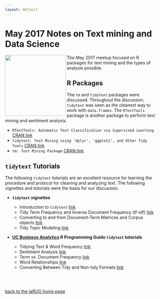 ```yaml
---
layout: default
---
```


# May 2017 Notes on Text mining and Data Science
<a href="url"><img src="https://lansingarearusersgroup.github.io/images/LansingAreaRUserGroup_CIRCLE-w-Michigan-logo_300dpi.png" align="left" height="200"></a>The May 2017 meetup focused on R packages for text mining and the types of analysis possible.

## R Packages
The `tm` and `tidytext` packages were discussed. Throughout the discussion, `tidytext` was seen as the cleanest way to work with `data.frames`. The `RTextTools` package is another package to perform text mining and sentiment analysis.
- `RTextTools: Automatic Text Classification via Supervised Learning` [CRAN link](https://cran.r-project.org/package=RTextTools)
- `tidytext: Text Mining using 'dplyr', 'ggplot2', and Other Tidy Tools` [CRAN link](https://cran.r-project.org/package=tidytext)
- `tm: Text Mining Package` [CRAN link](https://cran.r-project.org/package=tm)

## `tidytext` Tutorials
The following `tidytext` tutorials are an excellent resource for learning the procedure and protocol for cleaning and analyzing text. The following vignettes and tutorials were the basis for our discussion.
- **`tidytext` vignettes**
  + Introduction to `tidytext` [link](https://cran.r-project.org/web/packages/tidytext/vignettes/tidytext.html)
  + Tidy Term Frequency and Inverse Document Frequency (tf-idf) [link](https://cran.r-project.org/web/packages/tidytext/vignettes/tf_idf.html)
  + Converting to and from Document-Term Matrices and Corpus objects [link](https://cran.r-project.org/web/packages/tidytext/vignettes/tidying_casting.html)
  + Tidy Topic Modeling [link](https://cran.r-project.org/web/packages/tidytext/vignettes/topic_modeling.html)
  
- **[UC Business Analytics](http://uc-r.github.io) R Programming Guide `tidytext` tutorials**
  + Tidying Text & Word Frequency [link](http://uc-r.github.io/tidy_text)
  + Sentiment Analysis [link](http://uc-r.github.io/sentiment_analysis)
  + Term vs. Document Frequency [link](http://uc-r.github.io/tf-idf_analysis)
  + Word Relationships [link](http://uc-r.github.io/word_relationships)
  + Converting Between Tidy and Non-tidy Formats [link](http://uc-r.github.io/text_conversion)

<br/>
<br/>

[back to the laRUG home page](https://lansingarearusersgroup.github.io)

